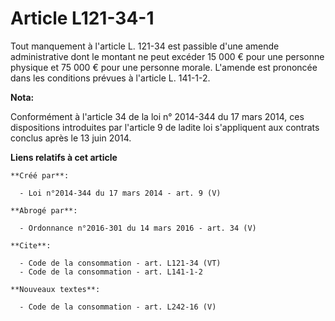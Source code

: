 # Article L121-34-1

Tout manquement à l'article L. 121-34 est passible d'une amende administrative dont le montant ne peut excéder 15 000 € pour
une personne physique et 75 000 € pour une personne morale. L'amende est prononcée dans les conditions prévues à l'article L.
141-1-2.

**Nota:**

Conformément à l'article 34 de la loi n° 2014-344 du 17 mars 2014, ces dispositions introduites par l'article 9 de ladite loi
s'appliquent aux contrats conclus après le 13 juin 2014.

**Liens relatifs à cet article**

	**Créé par**:

	  - Loi n°2014-344 du 17 mars 2014 - art. 9 (V)

	**Abrogé par**:

	  - Ordonnance n°2016-301 du 14 mars 2016 - art. 34 (V)

	**Cite**:

	  - Code de la consommation - art. L121-34 (VT)
	  - Code de la consommation - art. L141-1-2

	**Nouveaux textes**:

	  - Code de la consommation - art. L242-16 (V)
